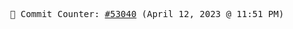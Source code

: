 <p align="center">
    <samp>
        📮 Commit Counter: <a href="https://github.com/Javascript-void0/Javascript-void0/commits/main">#53040</a> (April 12, 2023 @ 11:51 PM)
    </samp>
</p>